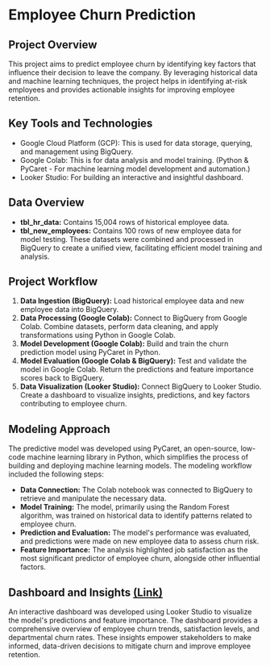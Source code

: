 # Employee Churn Prediction
## Project Overview
This project aims to predict employee churn by identifying key factors that influence their decision to leave the company. By leveraging historical data and machine learning techniques, the project helps in identifying at-risk employees and provides actionable insights for improving employee retention.
## Key Tools and Technologies
- Google Cloud Platform (GCP): This is used for data storage, querying, and management using BigQuery.
- Google Colab: This is for data analysis and model training. (Python & PyCaret - For machine learning model development and automation.)
- Looker Studio: For building an interactive and insightful dashboard.
## Data Overview
- **tbl_hr_data:** Contains 15,004 rows of historical employee data.
- **tbl_new_employees:** Contains 100 rows of new employee data for model testing.
These datasets were combined and processed in BigQuery to create a unified view, facilitating efficient model training and analysis.
## Project Workflow
1. **Data Ingestion (BigQuery):** Load historical employee data and new employee data into BigQuery.
2. **Data Processing (Google Colab):** Connect to BigQuery from Google Colab. Combine datasets, perform data cleaning, and apply transformations using Python in Google Colab.
3. **Model Development (Google Colab):** Build and train the churn prediction model using PyCaret in Python.
4. **Model Evaluation (Google Colab & BigQuery):** Test and validate the model in Google Colab. Return the predictions and feature importance scores back to BigQuery.
5. **Data Visualization (Looker Studio):** Connect BigQuery to Looker Studio. Create a dashboard to visualize insights, predictions, and key factors contributing to employee churn.

## Modeling Approach
The predictive model was developed using PyCaret, an open-source, low-code machine learning library in Python, which simplifies the process of building and deploying machine learning models. The modeling workflow included the following steps:

- **Data Connection:** The Colab notebook was connected to BigQuery to retrieve and manipulate the necessary data.
- **Model Training:** The model, primarily using the Random Forest algorithm, was trained on historical data to identify patterns related to employee churn.
- **Prediction and Evaluation:** The model's performance was evaluated, and predictions were made on new employee data to assess churn risk.
- **Feature Importance:** The analysis highlighted job satisfaction as the most significant predictor of employee churn, alongside other influential factors.

## Dashboard and Insights [(Link)]([https://lookerstudio.google.com/embed/reporting/726ff6ed-2e85-4ef2-b602-74e5d96e4ba7/page/Y9s9D])
An interactive dashboard was developed using Looker Studio to visualize the model's predictions and feature importance. The dashboard provides a comprehensive overview of employee churn trends, satisfaction levels, and departmental churn rates. These insights empower stakeholders to make informed, data-driven decisions to mitigate churn and improve employee retention.

